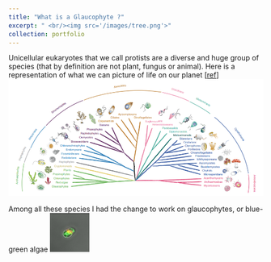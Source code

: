 ```yaml
---
title: "What is a Glaucophyte ?"
excerpt: " <br/><img src='/images/tree.png'>"
collection: portfolio
---
```

Unicellular eukaryotes that we call protists are a diverse and huge group of species (that by definition are not plant, fungus or animal). Here is a representation of what we can picture of life on our planet [[ref](https://www.nature.com/articles/s41592-020-0796-x)]
![](/images/tree.png)


Among all these species I had the change to work on glaucophytes, or blue-green algae
![glaucophyte](/images/Gl1.png)
